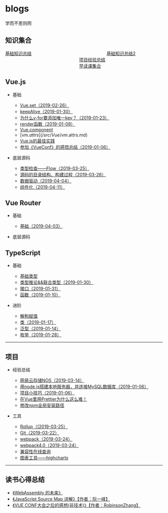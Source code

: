 # blogs
学而不思则罔

## 知识集合
[基础知识总结](/src/Interview/Basics.md) &nbsp;&nbsp;&nbsp;&nbsp;&nbsp;&nbsp;&nbsp;&nbsp;&nbsp;&nbsp;&nbsp;&nbsp;&nbsp;&nbsp;&nbsp;&nbsp;&nbsp;&nbsp;&nbsp;&nbsp;&nbsp;&nbsp;&nbsp;&nbsp;&nbsp;&nbsp;&nbsp;&nbsp;&nbsp;&nbsp;&nbsp;&nbsp;&nbsp;&nbsp;&nbsp;&nbsp;&nbsp;&nbsp;&nbsp;&nbsp;&nbsp;&nbsp;&nbsp;&nbsp;&nbsp;&nbsp;&nbsp;&nbsp;&nbsp;&nbsp;&nbsp;&nbsp;&nbsp;&nbsp;&nbsp;&nbsp;&nbsp;&nbsp;&nbsp;
[基础知识总结2](/src/Interview/Basics2.md) &nbsp;&nbsp;&nbsp;&nbsp;&nbsp;&nbsp;&nbsp;&nbsp;&nbsp;&nbsp;&nbsp;&nbsp;&nbsp;&nbsp;&nbsp;&nbsp;&nbsp;&nbsp;&nbsp;&nbsp;&nbsp;&nbsp;&nbsp;&nbsp;&nbsp;&nbsp;&nbsp;&nbsp;&nbsp;&nbsp;&nbsp;&nbsp;&nbsp;&nbsp;&nbsp;&nbsp;&nbsp;&nbsp;&nbsp;&nbsp;&nbsp;&nbsp;&nbsp;&nbsp;&nbsp;&nbsp;&nbsp;&nbsp;&nbsp;&nbsp;&nbsp;&nbsp;&nbsp;&nbsp;&nbsp;&nbsp;&nbsp;&nbsp;&nbsp;
[项目经验总结](/src/Interview/Experience.md) &nbsp;&nbsp;&nbsp;&nbsp;&nbsp;&nbsp;&nbsp;&nbsp;&nbsp;&nbsp;&nbsp;&nbsp;&nbsp;&nbsp;&nbsp;&nbsp;&nbsp;&nbsp;&nbsp;&nbsp;&nbsp;&nbsp;&nbsp;&nbsp;&nbsp;&nbsp;&nbsp;&nbsp;&nbsp;&nbsp;&nbsp;&nbsp;&nbsp;&nbsp;&nbsp;&nbsp;&nbsp;&nbsp;&nbsp;&nbsp;&nbsp;&nbsp;&nbsp;&nbsp;&nbsp;&nbsp;&nbsp;&nbsp;&nbsp;&nbsp;&nbsp;&nbsp;&nbsp;&nbsp;&nbsp;&nbsp;&nbsp;&nbsp;&nbsp;
[早读课集合](/src/Reference/Links.md)

## Vue.js
* 基础
  * [Vue.set（2019-02-26）](/src/Vue/VueSet.md)
  * [keepAlive（2019-01-30）](/src/Vue/KeepAlive.md)
  * [为什么v-for要添加唯一key？（2019-01-23）](/src/Vue/VueKey.md)
  * [render函数（2019-01-09）](/src/Vue/render.md)
  * [Vue.component](/src/Vue/vue.component.md)
  * [vm.$attrs](/src/Vue/vm.$attrs.md)
  * [Vue.js的最佳实践](/src/Vue/experience.md)
  * [参加《VueConf》的感悟总结（2019-01-06）](/src/Vue/VueConf.md)

* 底层源码
  * [类型检查——Flow（2019-03-25）](/src/Vue/sourceCode/flow.md)
  * [源码的目录结构、构建过程（2019-03-26）](/src/Vue/sourceCode/Build.md)
  * [数据驱动（2019-04-04）](/src/Vue/sourceCode/DataDriven.md)
  * [组件化（2019-04-11）](/src/Vue/sourceCode/Component.md)

## Vue Router
* 基础
  * [基础（2019-04-03）](/src/VueRouter/Basic.md)

* 底层源码

## TypeScript
* 基础
  * [基础类型](/src/Basics/TS/BasicTypes.md)
  * [类型推论&&联合类型（2019-01-30）](/src/Basics/TS/TypeInference.md)
  * [接口（2019-01-31）](/src/Basics/TS/Interfaces.md)
  * [函数（2019-01-10）](/src/Basics/TS/Function.md)

* 进阶
  * [解构赋值](/src/Basics/TS/Destructuring.md)
  * [类（2019-01-17）](/src/Basics/TS/Class.md)
  * [泛型（2019-01-14）](/src/Basics/TS/Generics.md)
  * [枚举（2019-01-28）](/src/Basics/TS/ENum.md)
----

## 项目
* 经验总结
  * [网易云存储NOS（2019-03-14）](/src/Experience/NOS.md)
  * [用node.js搭建本地服务器，并连接MySQL数据库（2019-01-06）](/src/Experience/Node-Mysql.md)
  * [项目小技巧（2019-01-06）](/src/Experience/Skill.md)
  * [在Vue里用Prettier为什么这么难！](/src/Experience/Prettier.md)
  * [修改npm全局安装路径](/src/Experience/NPM.md)

* 工具
  * [Rollup（(2019-03-25）](/src/Tool/Rollup.md)
  * [Git（2019-03-22）](/src/Tool/Git.md)
  * [webpack（2019-03-24）](/src/Tool/Webpack.md)
  * [webpack4.0（2019-03-24）](/src/Tool/Webpack4.md)
  * [兼容性在线查询](https://caniuse.com/)
  * [图表工具——highcharts](https://www.highcharts.com.cn/)

----

## 读书心得总结
* [《WebAssembly 的未来》](/src/Article/WebAssembly.md)
* [《JavaScript Source Map 详解》【作者：阮一峰】](/src/Article/SourceMap.md)
* [《VUE CONF大会之后的感想(非技术)》【作者：RobinsonZhang】](/src/Article/VueConfFeeling.md)
